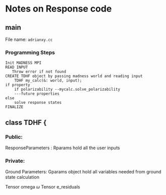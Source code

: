 # Notes on Response code

## main

File name: `adrianxy.cc`

### Programming Steps

```pseudocode
Init MADNESS MPI
READ INPUT
   Throw error if not found
CREATE TDHF object by passing madness world and reading input
    TDHF my_calc(&: world, input);
if property
    if polarizability --mycalc.solve_polarizability
    ---future properties
else 
    solve response states
FINALIZE 
```



## class TDHF { 

### Public:

    
ResponseParameters : Rparams hold all the user inputs

### Private:

Ground Parameters: Gparams object hold all variables needed from ground state calculation

Tensor<double> omega $\omega$
Tensor<double> e_residuals
    

    




